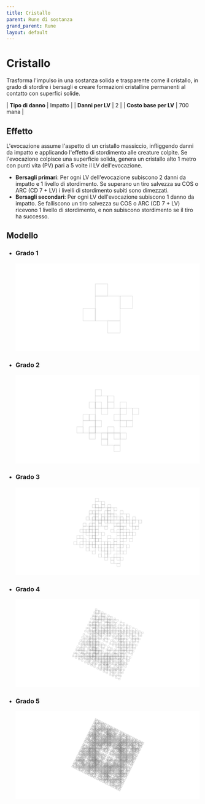```yaml
---
title: Cristallo
parent: Rune di sostanza
grand_parent: Rune
layout: default
---
```


# **Cristallo**

Trasforma l'impulso in una sostanza solida e trasparente come il cristallo, in grado di stordire i bersagli e creare formazioni cristalline permanenti al contatto con superfici solide.

| **Tipo di danno**      | Impatto                                   |
| **Danni per LV**       | 2                                         |
| **Costo base per LV**  | 700 mana                                  |

## Effetto
L'evocazione assume l'aspetto di un cristallo massiccio, infliggendo danni da impatto e applicando l'effetto di stordimento alle creature colpite. Se l'evocazione colpisce una superficie solida, genera un cristallo alto 1 metro con punti vita (PV) pari a 5 volte il LV dell'evocazione.  
- **Bersagli primari**: Per ogni LV dell'evocazione subiscono 2 danni da impatto e 1 livello di stordimento. Se superano un tiro salvezza su COS o ARC (CD 7 + LV) i livelli di stordimento subiti sono dimezzati.
- **Bersagli secondari**: Per ogni LV dell'evocazione subiscono 1 danno da impatto. Se falliscono un tiro salvezza su COS o ARC (CD 7 + LV) ricevono 1 livello di stordimento, e non subiscono stordimento se il tiro ha successo.

## Modello
- ### Grado 1<br>
  ![Grado 1](1.png "Grado 1")
- ### Grado 2<br>
  ![Grado 2](2.png "Grado 2")
- ### Grado 3<br>
  ![Grado 3](3.png "Grado 3")
- ### Grado 4<br>
  ![Grado 4](4.png "Grado 4")
- ### Grado 5<br>
  ![Grado 5](5.png "Grado 5")
